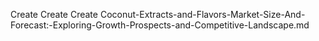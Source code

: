 Create Create Create Coconut-Extracts-and-Flavors-Market-Size-And-Forecast:-Exploring-Growth-Prospects-and-Competitive-Landscape.md
